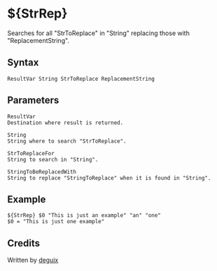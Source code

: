 # ${StrRep}

Searches for all "StrToReplace" in "String" replacing those with "ReplacementString".

## Syntax

    ResultVar String StrToReplace ReplacementString

## Parameters

    ResultVar
    Destination where result is returned.

    String
    String where to search "StrToReplace".

    StrToReplaceFor
    String to search in "String".

    StringToBeReplacedWith
    String to replace "StringToReplace" when it is found in "String".

## Example

    ${StrRep} $0 "This is just an example" "an" "one"
    $0 = "This is just one example"

## Credits

Written by [deguix][1]

[1]: http://nsis.sourceforge.net/User:Deguix